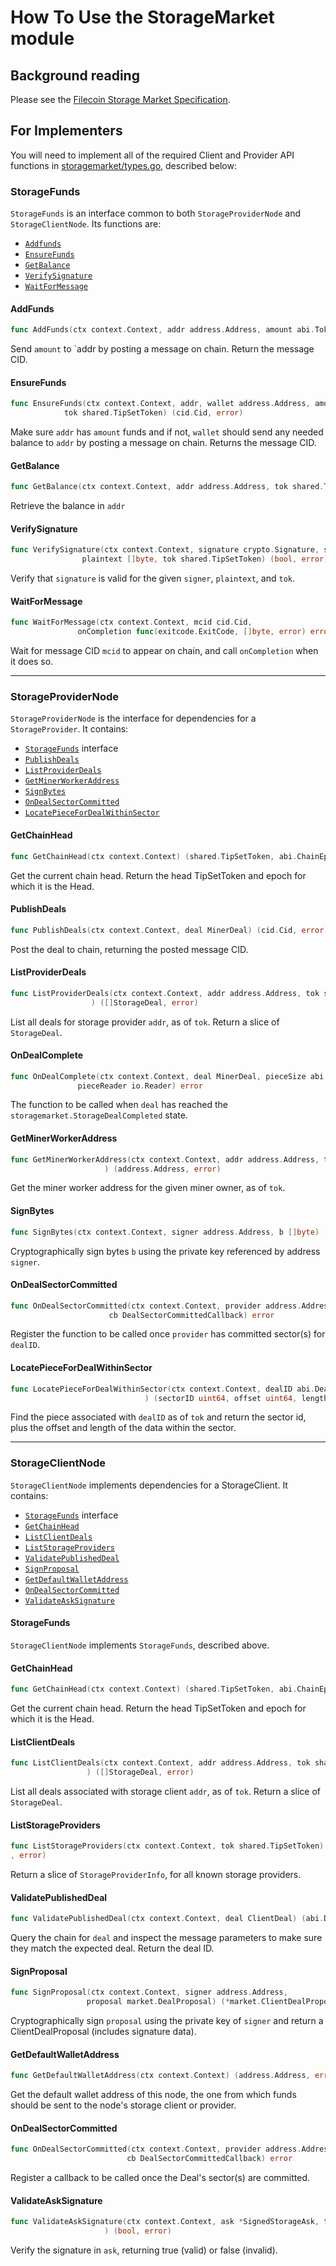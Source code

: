 # How To Use the StorageMarket module
## Background reading

Please see the 
[Filecoin Storage Market Specification](https://filecoin-project.github.io/specs/#systems__filecoin_markets__storage_market).

## For Implementers
You will need to implement all of the required Client and Provider API functions in 
[storagemarket/types.go](./types.go), described below:

### StorageFunds
`StorageFunds` is an interface common to both `StorageProviderNode` and `StorageClientNode`. Its
 functions are:
* [`Addfunds`](#AddFunds)
* [`EnsureFunds`](#EnsureFunds)
* [`GetBalance`](#GetBalance)
* [`VerifySignature`](#VerifySignature)
* [`WaitForMessage`](#WaitForMessage)

#### AddFunds
```go
func AddFunds(ctx context.Context, addr address.Address, amount abi.TokenAmount) (cid.Cid, error)
```

Send `amount` to `addr by posting a message on chain. Return the message CID.

#### EnsureFunds
```go
func EnsureFunds(ctx context.Context, addr, wallet address.Address, amount abi.TokenAmount, 
            tok shared.TipSetToken) (cid.Cid, error)
```
 
Make sure `addr` has `amount` funds and if not, `wallet` should send any needed balance to
  `addr` by posting a message on chain. Returns the message CID.

#### GetBalance
```go
func GetBalance(ctx context.Context, addr address.Address, tok shared.TipSetToken) (Balance, error)
```
Retrieve the balance in `addr`

#### VerifySignature
```go
func VerifySignature(ctx context.Context, signature crypto.Signature, signer address.Address, 
                plaintext []byte, tok shared.TipSetToken) (bool, error)
```
Verify that `signature` is valid for the given `signer`, `plaintext`, and `tok`.

#### WaitForMessage
```go
func WaitForMessage(ctx context.Context, mcid cid.Cid, 
               onCompletion func(exitcode.ExitCode, []byte, error) error) error
```
Wait for message CID `mcid` to appear on chain, and call `onCompletion` when it does so.

---
### StorageProviderNode
`StorageProviderNode` is the interface for dependencies for a `StorageProvider`. It contains:

* [`StorageFunds`](#StorageFunds) interface
* [`PublishDeals`](#PublishDeals)
* [`ListProviderDeals`](#ListProviderDeals)
* [`GetMinerWorkerAddress`](#GetMinerWorkerAddress)
* [`SignBytes`](#SignBytes)
* [`OnDealSectorCommitted`](#OnDealSectorCommitted)
* [`LocatePieceForDealWithinSector`](#LocatePieceForDealWithinSector)

#### GetChainHead
```go
func GetChainHead(ctx context.Context) (shared.TipSetToken, abi.ChainEpoch, error)
```
Get the current chain head.  Return the head TipSetToken and epoch for which it is the Head.

#### PublishDeals
```go
func PublishDeals(ctx context.Context, deal MinerDeal) (cid.Cid, error)
```

Post the deal to chain, returning the posted message CID.

#### ListProviderDeals
```go
func ListProviderDeals(ctx context.Context, addr address.Address, tok shared.TipSetToken,
                  ) ([]StorageDeal, error)
```

List all deals for storage provider `addr`, as of `tok`. Return a slice of `StorageDeal`.

#### OnDealComplete
```go
func OnDealComplete(ctx context.Context, deal MinerDeal, pieceSize abi.UnpaddedPieceSize, 
               pieceReader io.Reader) error
```
The function to be called when `deal` has reached the `storagemarket.StorageDealCompleted` state. 

#### GetMinerWorkerAddress
```go
func GetMinerWorkerAddress(ctx context.Context, addr address.Address, tok shared.TipSetToken,
                     ) (address.Address, error)
```

Get the miner worker address for the given miner owner, as of `tok`.

#### SignBytes
```go
func SignBytes(ctx context.Context, signer address.Address, b []byte) (*crypto.Signature, error)
```

Cryptographically sign bytes `b` using the private key referenced by address `signer`.

#### OnDealSectorCommitted
```go
func OnDealSectorCommitted(ctx context.Context, provider address.Address, dealID abi.DealID, 
                      cb DealSectorCommittedCallback) error
```

Register the function to be called once `provider` has committed sector(s) for `dealID`.

#### LocatePieceForDealWithinSector
```go
func LocatePieceForDealWithinSector(ctx context.Context, dealID abi.DealID, tok shared.TipSetToken,
                              ) (sectorID uint64, offset uint64, length uint64, err error)
```

Find the piece associated with `dealID` as of `tok` and return the sector id, plus the offset and
 length of the data within the sector.
 
---
### StorageClientNode
`StorageClientNode` implements dependencies for a StorageClient. It contains:
* [`StorageFunds`](#StorageFunds) interface
* [`GetChainHead`](#GetChainHead)
* [`ListClientDeals`](#ListClientDeals)
* [`ListStorageProviders`](#ListStorageProviders)
* [`ValidatePublishedDeal`](#ValidatePublishedDeal)
* [`SignProposal`](#SignProposal)
* [`GetDefaultWalletAddress`](#GetDefaultWalletAddress)
* [`OnDealSectorCommitted`](#OnDealSectorCommitted)
* [`ValidateAskSignature`](#ValidateAskSignature)

#### StorageFunds
`StorageClientNode` implements `StorageFunds`, described above.

#### GetChainHead
```go
func GetChainHead(ctx context.Context) (shared.TipSetToken, abi.ChainEpoch, error)
```

Get the current chain head.  Return the head TipSetToken and epoch for which it is the Head.

#### ListClientDeals
```go
func ListClientDeals(ctx context.Context, addr address.Address, tok shared.TipSetToken,
                 ) ([]StorageDeal, error)
```

List all deals associated with storage client `addr`, as of `tok`. Return a slice of `StorageDeal`.

#### ListStorageProviders
```go
func ListStorageProviders(ctx context.Context, tok shared.TipSetToken) ([]*StorageProviderInfo
, error)
```

Return a slice of `StorageProviderInfo`, for all known storage providers.

#### ValidatePublishedDeal
```go
func ValidatePublishedDeal(ctx context.Context, deal ClientDeal) (abi.DealID, error)
```
Query the chain for `deal` and inspect the message parameters to make sure they match the expected  deal. Return the deal ID.

#### SignProposal
```go
func SignProposal(ctx context.Context, signer address.Address, 
                 proposal market.DealProposal) (*market.ClientDealProposal, error)
```

Cryptographically sign `proposal` using the private key of `signer` and return a
 ClientDealProposal (includes signature data).

#### GetDefaultWalletAddress
```go
func GetDefaultWalletAddress(ctx context.Context) (address.Address, error)
```

Get the default wallet address of this node, the one from which funds should be sent to the node's 
storage client or provider.

#### OnDealSectorCommitted
```go
func OnDealSectorCommitted(ctx context.Context, provider address.Address, dealID abi.DealID, 
                          cb DealSectorCommittedCallback) error
```

Register a callback to be called once the Deal's sector(s) are committed.

#### ValidateAskSignature
```go
func ValidateAskSignature(ctx context.Context, ask *SignedStorageAsk, tok shared.TipSetToken,
                     ) (bool, error)
```
Verify the signature in `ask`, returning true (valid) or false (invalid).
